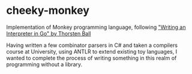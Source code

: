 # cheeky-monkey

Implementation of Monkey programming language, following ["Writing an Interpreter in Go" by Thorsten Ball](https://interpreterbook.com)

Having written a few combinator parsers in C# and taken a compilers course at University, using ANTLR to extend existing toy languages, I wanted to complete the process of writing something in this realm of programming without a library.

